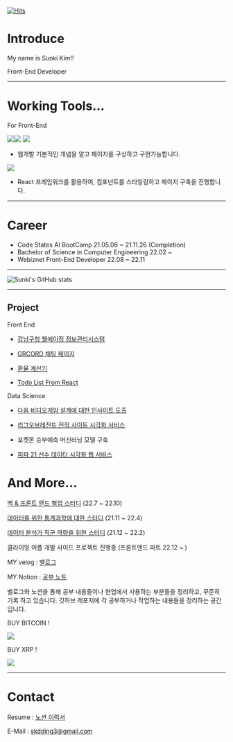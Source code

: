 [![Hits](https://hits.seeyoufarm.com/api/count/incr/badge.svg?url=https%3A%2F%2Fgithub.com%2Fskdding3%2Fhit-counter&count_bg=%2379C83D&title_bg=%23555555&icon=&icon_color=%23E7E7E7&title=hits&edge_flat=false)](https://hits.seeyoufarm.com)


# Introduce

My name is Sunki Kim!!

Front-End Developer

----------------------------------------------------------------------------------------------
# Working Tools...

For Front-End

<img src="https://img.shields.io/badge/Html5-E44D26?style=flat-square&logo=Html5&logoColor=white"/><img src="https://img.shields.io/badge/CSS3-1572B6?style=flat-square&logo=CSS3&logoColor=white"/> <img src="https://img.shields.io/badge/JavaScript-F7DF1E?style=flat-square&logo=JavaScript&logoColor=white"/> 
- 웹개발 기본적인 개념을 알고 페이지를 구상하고 구현가능합니다. 

<img src="https://img.shields.io/badge/React-61DAFB?style=flat-square&logo=React&logoColor=white"/>

- React 프레임워크를 활용하여, 컴포넌트를 스타일링하고  페이지 구축을 진행합니다. 



----------------------------------------------------------------------------------------------

# Career
- Code States AI BootCamp 21.05.06 ~ 21.11.26 (Completion)
- Bachelor of Science in Computer Engineering 22.02 ~
- Webiznet Front-End Developer 22.08 ~ 22.11

----------------------------------------------------------------------------------------------


![Sunki's GitHub stats](https://github-readme-stats.vercel.app/api?username=skdding3&show_icons=true&theme=radical)

----------------------------------------------------------------------------------------------

## Project

Front End

- [강남구청 웰에이징 정보관리시스템](https://skdding.notion.site/d62172b5dd114bc8a91f3102ca39c59e)

- [GRCORD 채팅 페이지](https://github.com/skdding3/grcord)

- [환율 계산기](https://skdding.notion.site/49182c8a20d347cd8954c93328b9dbaf)

- [Todo List From React](https://github.com/skdding3/react-todolist)

Data Science

- [다음 비디오게임 설계에 대한 인사이트 도출](https://github.com/skdding3/Project/blob/main/Section1_Project_Sunki.ipynb)

- [리그오브레전드 전적 사이트 시각화 서비스](https://skdding.notion.site/LOL-Data-Analysis-f6b1cc37dab44ac99888ac3f3da2b448)

- 포켓몬 승부예측 머신러닝 모델 구축

- [피파 21 선수 데이터 시각화 웹 서비스](https://github.com/skdding3/Project/tree/main/Project%203/FIFA%20Data%20Analysis%20Service)


# And More...

[백 & 프론트 엔드 협업 스터디](https://github.com/skdding3/gr-commerce-Front) (22.7 ~ 22.10)

[데이터를 위한 통계과학에 대한 스터디](https://github.com/for-Statistics/Basic_statistic) (21.11 ~ 22.4)

[데이터 분석가 직군 역량을 위한 스터디](https://github.com/skdding3/Data-Analyst-Study) (21.12 ~ 22.2)

클라이밍 어플 개발 사이드 프로젝트 진행중 (프론트엔드 파트 22.12 ~ )



MY velog : [벨로그](https://velog.io/@skdding3)

MY Notion : [공부 노트](https://www.notion.so/skdding/Front-End-53f8d18890284fe9bf41bbf329e8e065)


벨로그와 노션을 통해 공부 내용들이나 현업에서 사용하는 부분들을 정리하고, 꾸준히 기록 하고 있습니다.
깃허브 레포지에 각 공부하거나 작업하는 내용들을 정리하는 공간입니다.




BUY BITCOIN ! 

<img src="https://img.shields.io/badge/Bitcoin-000000?style=for-the-badge&logo=bitcoin&logoColor=white">

BUY XRP !

<img src="https://img.shields.io/badge/XRP-000000?style=for-the-badge&logo=Ripple&logoColor=white">



-----------------------------------------------------------------------------------------------
# Contact
Resume : [노션 이력서](https://skdding.notion.site/KIM-SUN-KI-075debf63073426e8ea9c54c7e772852)

E-Mail : skdding3@gmail.com
